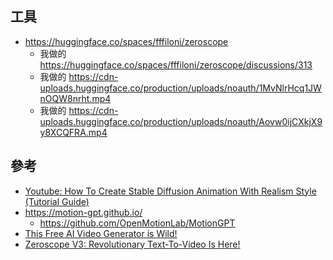 

## 工具

* https://huggingface.co/spaces/fffiloni/zeroscope
    * 我做的 https://huggingface.co/spaces/fffiloni/zeroscope/discussions/313
    * 我做的 https://cdn-uploads.huggingface.co/production/uploads/noauth/1MvNlrHcq1JWnOQW8nrht.mp4
    * 我做的 https://cdn-uploads.huggingface.co/production/uploads/noauth/Aovw0ijCXkjX9y8XCQFRA.mp4


## 參考

* [Youtube: How To Create Stable Diffusion Animation With Realism Style (Tutorial Guide)](https://www.youtube.com/watch?v=wnlFV9uE-Gg)
* https://motion-gpt.github.io/
    * https://github.com/OpenMotionLab/MotionGPT
* [This Free AI Video Generator is Wild!](https://www.youtube.com/watch?v=azMvnZfE5Mg)
* [Zeroscope V3: Revolutionary Text-To-Video Is Here!](https://medium.com/illumination/zeroscope-v3-revolutionary-text-to-video-is-here-5bd1311bda10)